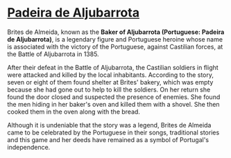 # [Padeira de Aljubarrota](https://diniscarvalho19.github.io/Padeira-de-Aljubarrota/)

Brites de Almeida, known as the **Baker of Aljubarrota (Portuguese: Padeira de Aljubarrota)**, is a legendary figure and Portuguese heroine whose name is associated with the victory of the Portuguese, against Castilian forces, at the Battle of Aljubarrota in 1385.

After their defeat in the Battle of Aljubarrota, the Castilian soldiers in flight were attacked and killed by the local inhabitants. According to the story, seven or eight of them found shelter at Brites' bakery, which was empty because she had gone out to help to kill the soldiers. On her return she found the door closed and suspected the presence of enemies. She found the men hiding in her baker's oven and killed them with a shovel. She then cooked them in the oven along with the bread.

Although it is undeniable that the story was a legend, Brites de Almeida came to be celebrated by the Portuguese in their songs, traditional stories and this game and her deeds have remained as a symbol of Portugal's independence.
